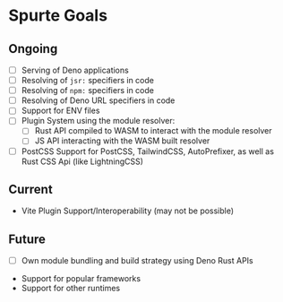 # Spurte Goals

## Ongoing

- [ ] Serving of Deno applications
- [ ] Resolving of `jsr:` specifiers in code
- [ ] Resolving of `npm:` specifiers in code
- [ ] Resolving of Deno URL specifiers in code
- [ ] Support for ENV files
- [ ] Plugin System using the module resolver:
  - [ ] Rust API compiled to WASM to interact with the module resolver
  - [ ] JS API interacting with the WASM built resolver
- [ ] PostCSS Support for PostCSS, TailwindCSS, AutoPrefixer, as well as Rust
      CSS Api (like LightningCSS)

## Current

- Vite Plugin Support/Interoperability (may not be possible)

## Future

- [ ] Own module bundling and build strategy using Deno Rust APIs
- Support for popular frameworks
- Support for other runtimes
